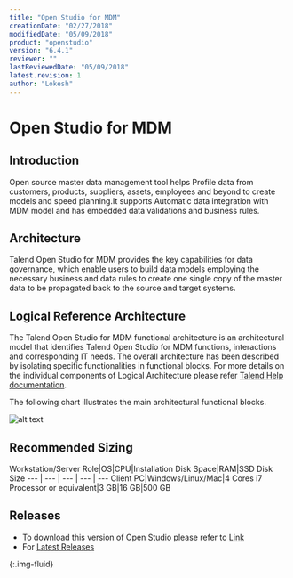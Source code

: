 ```yaml
---
title: "Open Studio for MDM"
creationDate: "02/27/2018"
modifiedDate: "05/09/2018"
product: "openstudio"
version: "6.4.1"
reviewer: ""
lastReviewedDate: "05/09/2018"
latest.revision: 1
author: "Lokesh"
---
```


# Open Studio for MDM

## Introduction

Open source master data management tool helps Profile data from customers, products, suppliers, assets, employees and beyond to create models and speed planning.It supports Automatic data integration with MDM model and has embedded data validations and business rules.

## Architecture

Talend Open Studio for MDM provides the key capabilities for data governance, which enable users to build data models employing the necessary business and data rules to create one single copy of the master data to be propagated back to the source and target systems.

## Logical Reference Architecture

The Talend Open Studio for MDM functional architecture is an architectural model that identifies Talend Open Studio for MDM functions, interactions and corresponding IT needs. The overall architecture has been described by isolating specific functionalities in functional blocks. For more details on the individual components of Logical Architecture please refer <a href="https://help.talend.com/reader/vJv7hj2uZpzC7Gwaatvmtw/3GbTbbr8CxG8M3NDwdKWsw" target="_blank">Talend Help documentation</a>.

The following chart illustrates the main architectural functional blocks.

![alt text][Logical Architecture]

## Recommended Sizing

Workstation/Server Role|OS|CPU|Installation Disk Space|RAM|SSD Disk Size
--- | --- | --- | --- | ---
Client PC|Windows/Linux/Mac|4 Cores i7 Processor or equivalent|3 GB|16 GB|500 GB

## Releases

- To download this version of Open Studio please refer to <a href="https://www.talend.com/products/mdm/mdm-manuals-release-notes/#product_other_releases" target="_blank">Link</a>
- For <a href="https://www.talend.com/products/mdm/mdm-open-studio/studio" target="_blank">Latest Releases</a>

<!-- links -->
[Logical Architecture]: https://help.talend.com/api/fluidtopicsclient/resources/U0razmSExoxQkL3sGgz7eA/content "Talend Open Studio for MDM architecture Picture"
{:.img-fluid}
